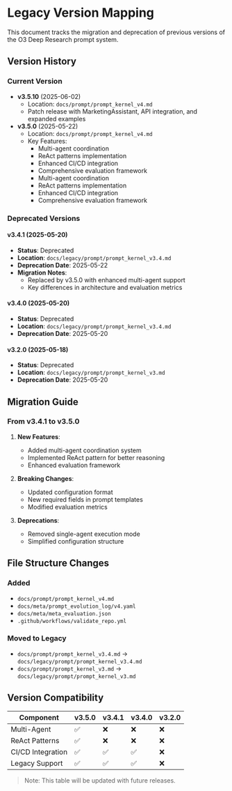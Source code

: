 # Legacy Version Mapping

This document tracks the migration and deprecation of previous versions of the O3 Deep Research prompt system.

## Version History

### Current Version
- **v3.5.10** (2025-06-02)
  - Location: `docs/prompt/prompt_kernel_v4.md`
  - Patch release with MarketingAssistant, API integration, and expanded examples
- **v3.5.0** (2025-05-22)
  - Location: `docs/prompt/prompt_kernel_v4.md`
  - Key Features:
    - Multi-agent coordination
    - ReAct patterns implementation
    - Enhanced CI/CD integration
    - Comprehensive evaluation framework
    - Multi-agent coordination
    - ReAct patterns implementation
    - Enhanced CI/CD integration
    - Comprehensive evaluation framework

### Deprecated Versions

#### v3.4.1 (2025-05-20)
- **Status**: Deprecated
- **Location**: `docs/legacy/prompt/prompt_kernel_v3.4.md`
- **Deprecation Date**: 2025-05-22
- **Migration Notes**:
  - Replaced by v3.5.0 with enhanced multi-agent support
  - Key differences in architecture and evaluation metrics

#### v3.4.0 (2025-05-20)
- **Status**: Deprecated
- **Location**: `docs/legacy/prompt/prompt_kernel_v3.4.md`
- **Deprecation Date**: 2025-05-20

#### v3.2.0 (2025-05-18)
- **Status**: Deprecated
- **Location**: `docs/legacy/prompt/prompt_kernel_v3.md`
- **Deprecation Date**: 2025-05-20

## Migration Guide

### From v3.4.1 to v3.5.0
1. **New Features**:
   - Added multi-agent coordination system
   - Implemented ReAct pattern for better reasoning
   - Enhanced evaluation framework

2. **Breaking Changes**:
   - Updated configuration format
   - New required fields in prompt templates
   - Modified evaluation metrics

3. **Deprecations**:
   - Removed single-agent execution mode
   - Simplified configuration structure

## File Structure Changes

### Added
- `docs/prompt/prompt_kernel_v4.md`
- `docs/meta/prompt_evolution_log/v4.yaml`
- `docs/meta/meta_evaluation.json`
- `.github/workflows/validate_repo.yml`

### Moved to Legacy
- `docs/prompt/prompt_kernel_v3.4.md` → `docs/legacy/prompt/prompt_kernel_v3.4.md`
- `docs/prompt/prompt_kernel_v3.md` → `docs/legacy/prompt/prompt_kernel_v3.md`

## Version Compatibility

| Component          | v3.5.0 | v3.4.1 | v3.4.0 | v3.2.0 |
|-------------------|--------|--------|--------|--------|
| Multi-Agent      | ✅     | ❌     | ❌     | ❌     |
| ReAct Patterns   | ✅     | ❌     | ❌     | ❌     |
| CI/CD Integration| ✅     | ✅     | ✅     | ❌     |
| Legacy Support   | ✅     | ✅     | ✅     | ❌     |

> Note: This table will be updated with future releases.
